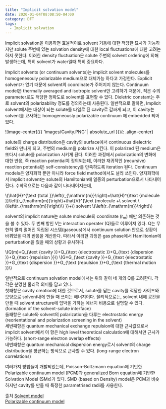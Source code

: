 ```yaml
---
title: "Implicit solvation model"
date: 2020-01-04T08:08:50-04:00
category: DFT
tags:
  - Implicit solvation
---
```


Implicit solvation을 이용하면 효율적이로 solvent 거동에 대한 적당한 묘사가 가능하지만 solute 주변에 있는 solvation density에 대한 local fluctuations에 대한 고려는 하지 못한다. 이러한 density fluctuation은 solute 주변의 solvent ordering에 의해 발생하는데, 특히 solvent가 water일때 특히 중요하다.

Implicit solvents (or continuum solvents)는 implicit solvent molecules를 homogenesouly polarizable medium으로 대체가능 하다고 가정한다. Explicit solvent가 없기 때문에 solvent의 coordinate가 주어지지 않는다.
Continuum model은 thermally averaged and isotropic solvent만 고려하기 때문에, 적은 수의 parameter로도 적당한 정확도로 solvent를 표현할 수 있다.
Dieletric constant는 주로 solvent의 polarizability 정도를 정의하는데 사용된다.
일반적으로 말하면, Implicit solvent에서는 대상이 되는 solute를 타일로 된 cavity로 감싸게 되고, 이 cavity는 solvent를 묘사하는 homogeneously polarizable continuum 에 embedded 되어있다.

![image-center]({{ 'images/Cavity.PNG' | absolute_url }}){: .align-center}

solute의 charge distribution은 cavity의 surface에서 continuous dielectric field와 만나게 되고, 주변의 medium을 polarize 시킨다. 이 polarized 된 medium은 또다시 solute를 polarization 시키게 된다. 이러한 과정에서 polarization의 변화에 대한 반응, 즉 reaction potential이 정의되는데, 이러한 재귀적인 (recursive) reaction potential은 self-consistency를 만족하도록 iteration 된다.
Continuum models은 양자화학 뿐만 아니라 force field method에서도 널리 쓰인다.
양자화학에서 implicit solvent는 solute의 Hamiltonian에 일종의 perturbation으로서 나타내어진다. 수학적으로는 다음과 같이 나타내어지는데,  

<p><span class="math inline">\(\hat{H}^{\text {total }}\left(r_{\mathrm{m}}\right)=\hat{H}^{\text {molecule }}\left(r_{\mathrm{m}}\right)+\hat{V}^{\text {molecule +\ solvent <span class="math inline">\(\left(r_{\mathrm{m}}\right)\) }}+\)</span> solvent <span class="math inline">\(\left(r_{\mathrm{m}}\right)\)</span></p>  

solvent의 implicit nature는 solute molecule의 coordinate (r<sub>m</sub>) 에만 의존하는 것을 볼 수 있다. 두 번째 항인 V는 interaction operater (Q)들로 이루어져 있다. Q는 무한히 멀리 떨어진 독립된 시스템(gaseous)에서 continuum solution 안으로 상황이 바뀌었을 때의 반응을 계산한다. 따라서 이러한 과정은 gas phase에서 Hamiltonian에 perturbation을 줬을 때의 상황과 유사하다.  

<p><span class="math inline">\(Q(m)=Q_{\text {cavity }}+Q_{\text {electrostatic }}+Q_{\text {dispersion }}+Q_{\text {repulsion }}\)</span> <span class="math inline">\(G=G_{\text {cavity }}+G_{\text {electrostatic }}+G_{\text {dispersion }}+G_{\text {repulsion }}+G_{\text {thermal motion }}\)</span></p>  

일반적으로 continuum solvation model에서는 위와 같이 네 개의 Q를 고려한다. 각각은 분명한 물리적 의미를 담고 있다.  
첫째항은 cavity creation에 대한 것으로서, solute를 담는 cavity를 적당한 사이즈와 모양으로 solvent내에 만들 때 쓰이는 에너지이다. 물리적으로는, solvent 내에 공간을 만들 때 solvent structure에 압박을 가하는 에너지 비용으로 설명할 수 있다. (formation of the solvent-solute interface)   
둘째항은 solute와 solvent의 polarization을 다루는 electrostatic energy (reorientational and polarization screening in the solvent)  
세번째항은 quantum mechanical exchange repulsion에 대한 근사값으로서 implicit solvent에서 이 항은 high level theoretical calculation에 대해서만 근사가 가능하다. (short-range electron overlap effects)  
네번째항은 quantum mechanical dispersion energy로서 solvent의 charge distribution을 평균하는 방식으로 근사할 수 있다. (long-range electron correlations)  


여러가지 방법들이 개발되었는데,
Poisson-Boltzmann equation에 기반한 Polarizable continuum model (PCM)과 generalized Born equation에 기반한 Solvation Model (SMx)가 있다. SMD (based on Density) model은 PCM과 비슷하지만 cavity를 만들 때 특정한 parametrised radii를 사용한다.



출처
[Solvent model](https://en.wikipedia.org/wiki/Solvent_model)  
[Polarizable continuum model](https://en.wikipedia.org/wiki/Polarizable_continuum_model)  

